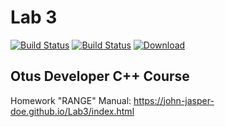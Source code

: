 # Lab 3
[![Build Status](https://travis-ci.org/John-Jasper-Doe/Lab3.svg?branch=master)](https://travis-ci.org/John-Jasper-Doe/Lab3)
[![Build Status](https://travis-ci.com/John-Jasper-Doe/Lab3.svg?branch=master)](https://travis-ci.com/John-Jasper-Doe/Lab3)
[ ![Download](https://api.bintray.com/packages/john-jasper-doe/otus-cpp/homeworks/images/download.svg?version=range) ](https://bintray.com/john-jasper-doe/otus-cpp/homeworks/range/link)

## Otus Developer C++ Course
Homework "RANGE"
Manual: https://john-jasper-doe.github.io/Lab3/index.html
